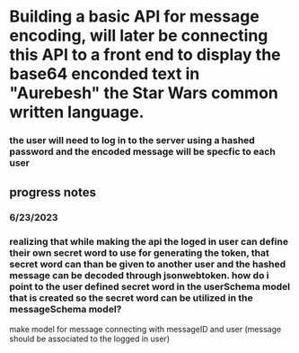 # Building a basic API for message encoding, will later be connecting this API to a front end to display the base64 enconded text in "Aurebesh" the Star Wars common written language.

### the user will need to log in to the server using a hashed password and the encoded message will be specfic to each user

## progress notes
### 6/23/2023
### realizing that while making the api the loged in user can define their own secret word to use for generating the token, that secret word can than be given to another user and the hashed message can be decoded through jsonwebtoken. how do i point to the user defined secret word in the userSchema model that is created so the secret word can be utilized in the messageSchema model?


make model for message connecting with messageID and user (message should be associated to the logged in user)